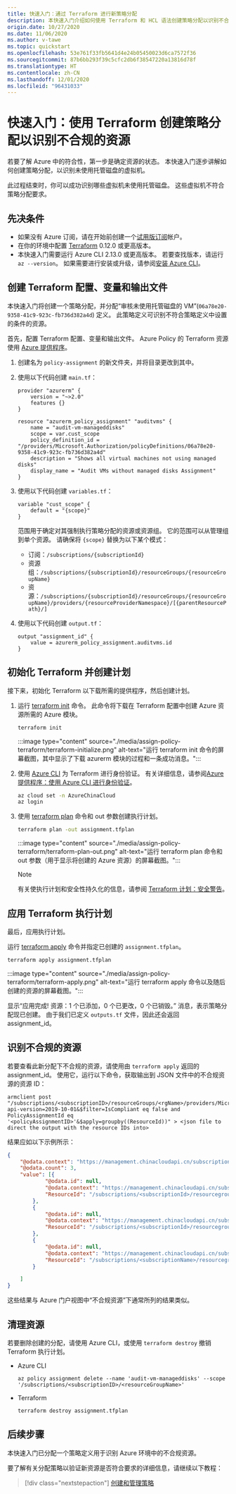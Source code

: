 ```yaml
---
title: 快速入门：通过 Terraform 进行新策略分配
description: 本快速入门介绍如何使用 Terraform 和 HCL 语法创建策略分配以识别不合规的资源。
origin.date: 10/27/2020
ms.date: 11/06/2020
ms.author: v-tawe
ms.topic: quickstart
ms.openlocfilehash: 53e761f33fb5641d4e24b05450023d6ca7572f36
ms.sourcegitcommit: 87b6bb293f39c5cfc2db6f38547220a13816d78f
ms.translationtype: HT
ms.contentlocale: zh-CN
ms.lasthandoff: 12/01/2020
ms.locfileid: "96431033"
---
```

# <a name="quickstart-create-a-policy-assignment-to-identify-non-compliant-resources-using-terraform"></a>快速入门：使用 Terraform 创建策略分配以识别不合规的资源

若要了解 Azure 中的符合性，第一步是确定资源的状态。
本快速入门逐步讲解如何创建策略分配，以识别未使用托管磁盘的虚拟机。

此过程结束时，你可以成功识别哪些虚拟机未使用托管磁盘。 这些虚拟机不符合策略分配要求。 

## <a name="prerequisites"></a>先决条件

- 如果没有 Azure 订阅，请在开始前创建一个[试用版订阅](https://www.microsoft.com/china/azure/index.html?fromtype=cn)帐户。
- 在你的环境中配置 [Terraform](https://www.terraform.io/) 0.12.0 或更高版本。
- 本快速入门需要运行 Azure CLI 2.13.0 或更高版本。 若要查找版本，请运行 `az --version`。 如果需要进行安装或升级，请参阅[安装 Azure CLI](/cli/install-azure-cli)。

## <a name="create-the-terraform-configuration-variable-and-output-file"></a>创建 Terraform 配置、变量和输出文件

本快速入门将创建一个策略分配，并分配“审核未使用托管磁盘的 VM”(`06a78e20-9358-41c9-923c-fb736d382a4d`) 定义。 此策略定义可识别不符合策略定义中设置的条件的资源。

首先，配置 Terraform 配置、变量和输出文件。 Azure Policy 的 Terraform 资源使用 [Azure 提供程序](https://www.terraform.io/docs/providers/azurerm/index.html)。

1. 创建名为 `policy-assignment` 的新文件夹，并将目录更改到其中。

1. 使用以下代码创建 `main.tf`：

   ```hcl
   provider "azurerm" {
       version = "~>2.0"
       features {}
   }
   
   resource "azurerm_policy_assignment" "auditvms" {
       name = "audit-vm-manageddisks"
       scope = var.cust_scope
       policy_definition_id = "/providers/Microsoft.Authorization/policyDefinitions/06a78e20-9358-41c9-923c-fb736d382a4d"
       description = "Shows all virtual machines not using managed disks"
       display_name = "Audit VMs without managed disks Assignment"
   }
   ```
1. 使用以下代码创建 `variables.tf`：

   ```hcl
   variable "cust_scope" {
       default = "{scope}"
   }
   ```

   范围用于确定对其强制执行策略分配的资源或资源组。 它的范围可以从管理组到单个资源。 请确保将 `{scope}` 替换为以下某个模式：

   - 订阅：`/subscriptions/{subscriptionId}`
   - 资源组：`/subscriptions/{subscriptionId}/resourceGroups/{resourceGroupName}`
   - 资源：`/subscriptions/{subscriptionId}/resourceGroups/{resourceGroupName}/providers/{resourceProviderNamespace}/[{parentResourcePath}/]`

1. 使用以下代码创建 `output.tf`：

   ```hcl
   output "assignment_id" {
       value = azurerm_policy_assignment.auditvms.id
   }
   ```

## <a name="initialize-terraform-and-create-plan"></a>初始化 Terraform 并创建计划

接下来，初始化 Terraform 以下载所需的提供程序，然后创建计划。

1. 运行 [terraform init](https://www.terraform.io/docs/commands/init.html) 命令。 此命令将下载在 Terraform 配置中创建 Azure 资源所需的 Azure 模块。

   ```bash
   terraform init
   ```

   :::image type="content" source="./media/assign-policy-terraform/terraform-initialize.png" alt-text="运行 terraform init 命令的屏幕截图，其中显示了下载 azurerm 模块的过程和一条成功消息。":::

1. 使用 [Azure CLI](/cli/) 为 Terraform 进行身份验证。 有关详细信息，请参阅[Azure 提供程序：使用 Azure CLI 进行身份验证](https://www.terraform.io/docs/providers/azurerm/guides/azure_cli.html)。

   ```bash
   az cloud set -n AzureChinaCloud
   az login
   ```

1. 使用 [terraform plan](https://www.terraform.io/docs/commands/plan.html) 命令和 out 参数创建执行计划。

   ```bash
   terraform plan -out assignment.tfplan
   ```

   :::image type="content" source="./media/assign-policy-terraform/terraform-plan-out.png" alt-text="运行 terraform plan 命令和 out 参数（用于显示将创建的 Azure 资源）的屏幕截图。":::

   > [!NOTE]
   > 有关使执行计划和安全性持久化的信息，请参阅 [Terraform 计划：安全警告](https://www.terraform.io/docs/commands/plan.html#security-warning)。

## <a name="apply-the-terraform-execution-plan"></a>应用 Terraform 执行计划

最后，应用执行计划。

运行 [terraform apply](https://www.terraform.io/docs/commands/apply.html) 命令并指定已创建的 `assignment.tfplan`。

```bash
terraform apply assignment.tfplan
```

:::image type="content" source="./media/assign-policy-terraform/terraform-apply.png" alt-text="运行 terraform apply 命令以及随后创建的资源的屏幕截图。":::

显示“应用完成! 资源：1 个已添加，0 个已更改，0 个已销毁。” 消息，表示策略分配现已创建。 由于我们已定义 `outputs.tf` 文件，因此还会返回 assignment\_id。

## <a name="identify-non-compliant-resources"></a>识别不合规的资源

若要查看此新分配下不合规的资源，请使用由 `terraform apply` 返回的 assignment\_id。 使用它，运行以下命令，获取输出到 JSON 文件中的不合规资源的资源 ID：

```console
armclient post "/subscriptions/<subscriptionID>/resourceGroups/<rgName>/providers/Microsoft.PolicyInsights/policyStates/latest/queryResults?api-version=2019-10-01&$filter=IsCompliant eq false and PolicyAssignmentId eq '<policyAssignmentID>'&$apply=groupby((ResourceId))" > <json file to direct the output with the resource IDs into>
```

结果应如以下示例所示：

```json
{
    "@odata.context": "https://management.chinacloudapi.cn/subscriptions/<subscriptionId>/providers/Microsoft.PolicyInsights/policyStates/$metadata#latest",
    "@odata.count": 3,
    "value": [{
            "@odata.id": null,
            "@odata.context": "https://management.chinacloudapi.cn/subscriptions/<subscriptionId>/providers/Microsoft.PolicyInsights/policyStates/$metadata#latest/$entity",
            "ResourceId": "/subscriptions/<subscriptionId>/resourcegroups/<rgname>/providers/microsoft.compute/virtualmachines/<virtualmachineId>"
        },
        {
            "@odata.id": null,
            "@odata.context": "https://management.chinacloudapi.cn/subscriptions/<subscriptionId>/providers/Microsoft.PolicyInsights/policyStates/$metadata#latest/$entity",
            "ResourceId": "/subscriptions/<subscriptionId>/resourcegroups/<rgname>/providers/microsoft.compute/virtualmachines/<virtualmachine2Id>"
        },
        {
            "@odata.id": null,
            "@odata.context": "https://management.chinacloudapi.cn/subscriptions/<subscriptionId>/providers/Microsoft.PolicyInsights/policyStates/$metadata#latest/$entity",
            "ResourceId": "/subscriptions/<subscriptionName>/resourcegroups/<rgname>/providers/microsoft.compute/virtualmachines/<virtualmachine3ID>"
        }

    ]
}
```

这些结果与 Azure 门户视图中“不合规资源”下通常所列的结果类似。 

## <a name="clean-up-resources"></a>清理资源

若要删除创建的分配，请使用 Azure CLI，或使用 `terraform destroy` 撤销 Terraform 执行计划。

- Azure CLI

  ```azurecli
  az policy assignment delete --name 'audit-vm-manageddisks' --scope '/subscriptions/<subscriptionID>/<resourceGroupName>'
  ```

- Terraform

  ```bash
  terraform destroy assignment.tfplan
  ```

## <a name="next-steps"></a>后续步骤

本快速入门已分配一个策略定义用于识别 Azure 环境中的不合规资源。

要了解有关分配策略以验证新资源是否符合要求的详细信息，请继续以下教程：

> [!div class="nextstepaction"]
> [创建和管理策略](./tutorials/create-and-manage.md)

